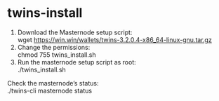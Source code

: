 # twins-install

1. Download the Masternode setup script:  
wget https://win.win/wallets/twins-3.2.0.4-x86_64-linux-gnu.tar.gz
2. Change the permissions:   
chmod 755 twins_install.sh
3. Run the masternode setup script as root:   
./twins_install.sh

Check the masternode’s status:  
./twins-cli masternode status
